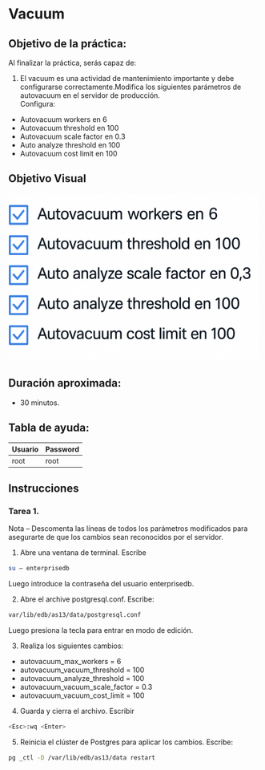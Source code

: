 # Vacuum

## Objetivo de la práctica:
Al finalizar la práctica, serás capaz de:

1.	El vacuum es una actividad de mantenimiento importante y debe configurarse correctamente.Modifica los siguientes parámetros de autovacuum en el servidor de producción.  
Configura: 

-	Autovacuum workers en 6 
-	Autovacuum  threshold en 100 
-	Autovacuum scale factor en 0.3 
-	Auto analyze threshold en 100 
-	Autovacuum cost limit en 100 



## Objetivo Visual 
<img src="../images/05/04/01.png" width="500" >

## Duración aproximada:
- 30 minutos.

## Tabla de ayuda:

| Usuario | Password | 
| --- | --- | 
| root | root| 
## Instrucciones 

### Tarea 1. 

Nota – Descomenta las líneas de todos los parámetros modificados para asegurarte de que los cambios sean reconocidos por el servidor. 

1.	Abre una ventana de terminal. Escribe  

```bash
su – enterprisedb 
```

Luego introduce la contraseña del usuario enterprisedb.

2.	Abre el archive postgresql.conf. Escribe:

```bash
var/lib/edb/as13/data/postgresql.conf  
```

Luego presiona la tecla <INSERT> para entrar en modo de edición. 


3.	Realiza los siguientes cambios: 

- autovacuum_max_workers = 6 
- autovacuum_vacuum_threshold = 100 
- autovacuum_analyze_threshold = 100 
- autovacuum_vacuum_scale_factor = 0.3 
- autovacuum_vacuum_cost_limit = 100

4.	Guarda y cierra el archivo.  Escribir   

```bash
<Esc>:wq <Enter> 
```
5.	Reinicia el clúster de Postgres para aplicar los cambios. Escribe:  

```bash
pg _ctl -D /var/lib/edb/as13/data restart 
```
